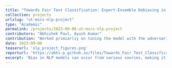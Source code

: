 ```yaml
---
title: "Towards Fair Text Classification: Expert-Ensemble Debiasing in NLI"
collection: projects
urlslug: "ut-mscs-nlp-project"
type: "Academic"
permalink: /projects/2023-09-08-ut-mscs-nlp-project
contributors: "Abhishek Paul, Ayush Kumar"
contribution: "Worked primiarliy on tuning the model with the adversarial challange sets. Assisted in the merging of the prediction in the ensemble-based debiasing method"
date: 2023-09-08
teaserurl: 'nlp_project_figures.png'
reporturl: 'https://abhi-p.github.io/files/Towards_Fair_Text_Classification__Expert_Ensemble_Debiasing_in_NLI.pdf'
excerpt: 'Bias in NLP models can occur from various sources, making it critical to handle this issue comprehensively. In this paper, we provide a thorough framework for increasing the fairness and reliability of NLP models by using two methods (adversarial challenge sets and ensemble-based debiasing) as key techniques to control the biases effectively. We train the SNLI dataset on the Electra-small-discriminator model as our main model and show its performance through assessment and analysis. The use of adversarial challenge sets is motivated to train the model on data intentionally created to fool the NLP model. Ensemble-based debiasing incorporates several expert models' collective intelligence to provide predictions that are less prone to bias and error. Our experiment is divided into steps: expert model(s) selection, training the main model, merging predictions using soft debiased labels, training with debiased labels, and final evaluation.'
---
```


